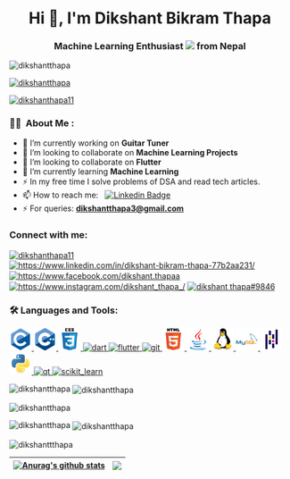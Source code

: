 

<h1 align="center">Hi 👋, I'm Dikshant Bikram Thapa</h1>
<h3 align="center">Machine Learning Enthusiast <img src="https://media.giphy.com/media/WUlplcMpOCEmTGBtBW/giphy.gif" width="30"> from Nepal</h3>

<p align="left"> <img src="https://komarev.com/ghpvc/?username=dikshantthapa&label=Profile%20views&color=0e75b6&style=flat" alt="dikshantthapa" /> </p>

<p align="left"> <a href="https://github.com/ryo-ma/github-profile-trophy"><img src="https://github-profile-trophy.vercel.app/?username=dikshantthapa" alt="dikshantthapa" /></a> </p>

<p align="left"> <a href="https://twitter.com/dikshanthapa11" target="blank"><img src="https://img.shields.io/twitter/follow/dikshanthapa11?logo=twitter&style=for-the-badge" alt="dikshanthapa11" /></a> </p>

### :woman_technologist: &nbsp;About Me :
- 🔭 I’m currently working on **Guitar Tuner**
- 👯 I’m looking to collaborate on **Machine Learning Projects**
- 👯 I’m looking to collaborate on **Flutter**
- 🌱 I’m currently learning **Machine Learning**
- ⚡ In my free time I solve problems of DSA and read tech articles.
- 📫 How to reach me: &nbsp; [![Linkedin Badge](https://img.shields.io/badge/-Dikshant-blue?style=flat&logo=Linkedin&logoColor=white)](https://www.linkedin.com/in/dikshant-bikram-thapa-77b2aa231/)
- ⚡ For queries: **dikshantthapa3@gmail.com**


<h3 align="left">Connect with me:</h3>
<p align="left">
<a href="https://twitter.com/dikshanthapa11" target="blank"><img align="center" src="https://raw.githubusercontent.com/rahuldkjain/github-profile-readme-generator/master/src/images/icons/Social/twitter.svg" alt="dikshanthapa11" height="30" width="40" /></a>
<a href="https://linkedin.com/in/https://www.linkedin.com/in/dikshant-bikram-thapa-77b2aa231/" target="blank"><img align="center" src="https://raw.githubusercontent.com/rahuldkjain/github-profile-readme-generator/master/src/images/icons/Social/linked-in-alt.svg" alt="https://www.linkedin.com/in/dikshant-bikram-thapa-77b2aa231/" height="30" width="40" /></a>
<a href="https://fb.com/https://www.facebook.com/dikshant.thapaa" target="blank"><img align="center" src="https://raw.githubusercontent.com/rahuldkjain/github-profile-readme-generator/master/src/images/icons/Social/facebook.svg" alt="https://www.facebook.com/dikshant.thapaa" height="30" width="40" /></a>
<a href="https://instagram.com/https://www.instagram.com/dikshant_thapa_/" target="blank"><img align="center" src="https://raw.githubusercontent.com/rahuldkjain/github-profile-readme-generator/master/src/images/icons/Social/instagram.svg" alt="https://www.instagram.com/dikshant_thapa_/" height="30" width="40" /></a>
<a href="https://discord.gg/dikshant thapa#9846" target="blank"><img align="center" src="https://raw.githubusercontent.com/rahuldkjain/github-profile-readme-generator/master/src/images/icons/Social/discord.svg" alt="dikshant thapa#9846" height="30" width="40" /></a>
</p>

<h3 align="left">🛠 Languages and Tools:</h3>
<p align="left"> <a href="https://www.cprogramming.com/" target="_blank" rel="noreferrer"> <img src="https://raw.githubusercontent.com/devicons/devicon/master/icons/c/c-original.svg" alt="c" width="40" height="40"/> </a> <a href="https://www.w3schools.com/cpp/" target="_blank" rel="noreferrer"> <img src="https://raw.githubusercontent.com/devicons/devicon/master/icons/cplusplus/cplusplus-original.svg" alt="cplusplus" width="40" height="40"/> </a> <a href="https://www.w3schools.com/css/" target="_blank" rel="noreferrer"> <img src="https://raw.githubusercontent.com/devicons/devicon/master/icons/css3/css3-original-wordmark.svg" alt="css3" width="40" height="40"/> </a> <a href="https://dart.dev" target="_blank" rel="noreferrer"> <img src="https://www.vectorlogo.zone/logos/dartlang/dartlang-icon.svg" alt="dart" width="40" height="40"/> </a> <a href="https://flutter.dev" target="_blank" rel="noreferrer"> <img src="https://www.vectorlogo.zone/logos/flutterio/flutterio-icon.svg" alt="flutter" width="40" height="40"/> </a> <a href="https://git-scm.com/" target="_blank" rel="noreferrer"> <img src="https://www.vectorlogo.zone/logos/git-scm/git-scm-icon.svg" alt="git" width="40" height="40"/> </a> <a href="https://www.w3.org/html/" target="_blank" rel="noreferrer"> <img src="https://raw.githubusercontent.com/devicons/devicon/master/icons/html5/html5-original-wordmark.svg" alt="html5" width="40" height="40"/> </a> <a href="https://www.java.com" target="_blank" rel="noreferrer"> <img src="https://raw.githubusercontent.com/devicons/devicon/master/icons/java/java-original.svg" alt="java" width="40" height="40"/> </a> <a href="https://www.linux.org/" target="_blank" rel="noreferrer"> <img src="https://raw.githubusercontent.com/devicons/devicon/master/icons/linux/linux-original.svg" alt="linux" width="40" height="40"/> </a> <a href="https://www.mysql.com/" target="_blank" rel="noreferrer"> <img src="https://raw.githubusercontent.com/devicons/devicon/master/icons/mysql/mysql-original-wordmark.svg" alt="mysql" width="40" height="40"/> </a> <a href="https://pandas.pydata.org/" target="_blank" rel="noreferrer"> <img src="https://raw.githubusercontent.com/devicons/devicon/2ae2a900d2f041da66e950e4d48052658d850630/icons/pandas/pandas-original.svg" alt="pandas" width="40" height="40"/> </a> <a href="https://www.python.org" target="_blank" rel="noreferrer"> <img src="https://raw.githubusercontent.com/devicons/devicon/master/icons/python/python-original.svg" alt="python" width="40" height="40"/> </a> <a href="https://www.qt.io/" target="_blank" rel="noreferrer"> <img src="https://upload.wikimedia.org/wikipedia/commons/0/0b/Qt_logo_2016.svg" alt="qt" width="40" height="40"/> </a> <a href="https://scikit-learn.org/" target="_blank" rel="noreferrer"> <img src="https://upload.wikimedia.org/wikipedia/commons/0/05/Scikit_learn_logo_small.svg" alt="scikit_learn" width="40" height="40"/> </a> </p>

<p><img align="left" src="https://github-readme-stats.vercel.app/api/top-langs?username=dikshantthapa&show_icons=true&locale=en&layout=compact" alt="dikshantthapa" /></p>

<p>&nbsp;<img align="center" src="https://github-readme-stats.vercel.app/api?username=dikshantthapa&show_icons=true&locale=en" alt="dikshantthapa" /></p>

<p><img align="center" src="https://github-readme-streak-stats.herokuapp.com/?user=dikshantthapa&" alt="dikshantthapa" /></p>

<p><img align="left" src="https://github-readme-stats.vercel.app/api/top-langs?username=dikshantthapa&show_icons=true&locale=en&layout=compact" alt="dikshantthapa" /></p>
<p>&nbsp;<img align="center" src="https://github-readme-stats.vercel.app/api?username=dikshantthapa&show_icons=true&locale=en" alt="dikshantthapa" /></p>
<p><img align="center" src="https://github-readme-streak-stats.herokuapp.com/?user=dikshantthapa&" alt="dikshanttthapa" /></p>

| <a href="https://github.com/anuraghazra/github-readme-stats"><img align="center" src="https://github-readme-stats.vercel.app/api?username=anuraghazra&show_icons=true&include_all_commits=true&theme=buefy&hide_border=true" alt="Anurag's github stats" /></a> | <a href="https://github.com/anuraghazra/github-readme-stats"><img align="center" src="https://github-readme-stats.vercel.app/api/top-langs/?username=anuraghazra&layout=compact&theme=buefy&hide_border=true" /></a> |
| ------------- | ------------- |


